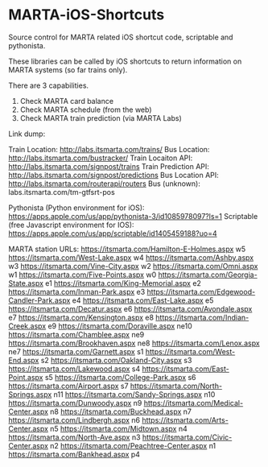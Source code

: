 # MARTA-iOS-Shortcuts
Source control for MARTA related iOS shortcut code, scriptable and pythonista.

These libraries can be called by iOS shortcuts to return information on MARTA systems (so far trains only).

There are 3 capabilities.
1. Check MARTA card balance
2. Check MARTA schedule (from the web)
3. Check MARTA train prediction (via MARTA Labs)

Link dump:

Train Location: http://labs.itsmarta.com/trains/
Bus Location: http://labs.itsmarta.com/bustracker/
Train Locaiton API: http://labs.itsmarta.com/signpost/trains
Train Prediction API: http://labs.itsmarta.com/signpost/predictions
Bus Location API: http://labs.itsmarta.com/routerapi/routers
Bus (unknown): labs.itsmarta.com/tm-gtfsrt-pos

Pythonista (Python environment for iOS): https://apps.apple.com/us/app/pythonista-3/id1085978097?ls=1
Scriptable (free Javascript environment for IOS): https://apps.apple.com/us/app/scriptable/id1405459188?uo=4

MARTA station URLs:
https://itsmarta.com/Hamilton-E-Holmes.aspx w5
https://itsmarta.com/West-Lake.aspx w4
https://itsmarta.com/Ashby.aspx w3
https://itsmarta.com/Vine-City.aspx w2
https://itsmarta.com/Omni.aspx w1
https://itsmarta.com/Five-Points.aspx w0
https://itsmarta.com/Georgia-State.aspx e1
https://itsmarta.com/King-Memorial.aspx e2
https://itsmarta.com/Inman-Park.aspx e3
https://itsmarta.com/Edgewood-Candler-Park.aspx e4
https://itsmarta.com/East-Lake.aspx e5
https://itsmarta.com/Decatur.aspx e6
https://itsmarta.com/Avondale.aspx e7
https://itsmarta.com/Kensington.aspx e8
https://itsmarta.com/Indian-Creek.aspx e9
https://itsmarta.com/Doraville.aspx ne10
https://itsmarta.com/Chamblee.aspx ne9
https://itsmarta.com/Brookhaven.aspx ne8 
https://itsmarta.com/Lenox.aspx ne7
https://itsmarta.com/Garnett.aspx s1
https://itsmarta.com/West-End.aspx s2
https://itsmarta.com/Oakland-City.aspx s3
https://itsmarta.com/Lakewood.aspx s4
https://itsmarta.com/East-Point.aspx s5
https://itsmarta.com/College-Park.aspx s6
https://itsmarta.com/Airport.aspx s7
https://itsmarta.com/North-Springs.aspx n11
https://itsmarta.com/Sandy-Springs.aspx n10
https://itsmarta.com/Dunwoody.aspx n9
https://itsmarta.com/Medical-Center.aspx n8
https://itsmarta.com/Buckhead.aspx n7
https://itsmarta.com/Lindbergh.aspx n6
https://itsmarta.com/Arts-Center.aspx n5
https://itsmarta.com/Midtown.aspx n4
https://itsmarta.com/North-Ave.aspx n3
https://itsmarta.com/Civic-Center.aspx n2
https://itsmarta.com/Peachtree-Center.aspx n1
https://itsmarta.com/Bankhead.aspx p4











